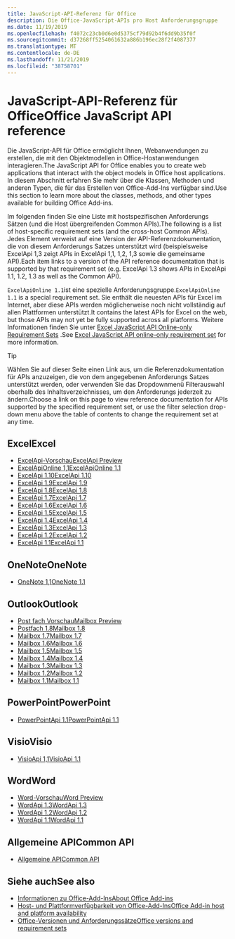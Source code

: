 ```yaml
---
title: JavaScript-API-Referenz für Office
description: Die Office-JavaScript-APIs pro Host Anforderungsgruppe
ms.date: 11/19/2019
ms.openlocfilehash: f4072c23cb0d6e0d5375cf79d92b4f6dd9b35f0f
ms.sourcegitcommit: d37268ff5254061632a886b196ec28f2f4087377
ms.translationtype: MT
ms.contentlocale: de-DE
ms.lasthandoff: 11/21/2019
ms.locfileid: "38758701"
---
```

# <a name="office-javascript-api-reference"></a><span data-ttu-id="8c0b3-103">JavaScript-API-Referenz für Office</span><span class="sxs-lookup"><span data-stu-id="8c0b3-103">Office JavaScript API reference</span></span>

<span data-ttu-id="8c0b3-104">Die JavaScript-API für Office ermöglicht Ihnen, Webanwendungen zu erstellen, die mit den Objektmodellen in Office-Hostanwendungen interagieren.</span><span class="sxs-lookup"><span data-stu-id="8c0b3-104">The JavaScript API for Office enables you to create web applications that interact with the object models in Office host applications.</span></span> <span data-ttu-id="8c0b3-105">In diesem Abschnitt erfahren Sie mehr über die Klassen, Methoden und anderen Typen, die für das Erstellen von Office-Add-Ins verfügbar sind.</span><span class="sxs-lookup"><span data-stu-id="8c0b3-105">Use this section to learn more about the classes, methods, and other types available for building Office Add-ins.</span></span>

<span data-ttu-id="8c0b3-106">Im folgenden finden Sie eine Liste mit hostspezifischen Anforderungs Sätzen (und die Host übergreifenden Common APIs).</span><span class="sxs-lookup"><span data-stu-id="8c0b3-106">The following is a list of host-specific requirement sets (and the cross-host Common APIs).</span></span> <span data-ttu-id="8c0b3-107">Jedes Element verweist auf eine Version der API-Referenzdokumentation, die von diesem Anforderungs Satzes unterstützt wird (beispielsweise ExcelApi 1,3 zeigt APIs in ExcelApi 1,1, 1,2, 1,3 sowie die gemeinsame API).</span><span class="sxs-lookup"><span data-stu-id="8c0b3-107">Each item links to a version of the API reference documentation that is supported by that requirement set (e.g. ExcelApi 1.3 shows APIs in ExcelApi 1.1, 1.2, 1.3 as well as the Common API).</span></span>

<span data-ttu-id="8c0b3-108">`ExcelApiOnline 1.1`ist eine spezielle Anforderungsgruppe.</span><span class="sxs-lookup"><span data-stu-id="8c0b3-108">`ExcelApiOnline 1.1` is a special requirement set.</span></span> <span data-ttu-id="8c0b3-109">Sie enthält die neuesten APIs für Excel im Internet, aber diese APIs werden möglicherweise noch nicht vollständig auf allen Plattformen unterstützt.</span><span class="sxs-lookup"><span data-stu-id="8c0b3-109">It contains the latest APIs for Excel on the web, but those APIs may not yet be fully supported across all platforms.</span></span> <span data-ttu-id="8c0b3-110">Weitere Informationen finden Sie unter [Excel JavaScript API Online-only Requirement Sets](/office/dev/add-ins/reference/requirement-sets/excel-api-online-requirement-set) .</span><span class="sxs-lookup"><span data-stu-id="8c0b3-110">See [Excel JavaScript API online-only requirement set](/office/dev/add-ins/reference/requirement-sets/excel-api-online-requirement-set) for more information.</span></span>

> [!TIP]
> <span data-ttu-id="8c0b3-111">Wählen Sie auf dieser Seite einen Link aus, um die Referenzdokumentation für APIs anzuzeigen, die von dem angegebenen Anforderungs Satzes unterstützt werden, oder verwenden Sie das Dropdownmenü Filterauswahl oberhalb des Inhaltsverzeichnisses, um den Anforderungs jederzeit zu ändern.</span><span class="sxs-lookup"><span data-stu-id="8c0b3-111">Choose a link on this page to view reference documentation for APIs supported by the specified requirement set, or use the filter selection drop-down menu above the table of contents to change the requirement set at any time.</span></span>

## <a name="excel"></a><span data-ttu-id="8c0b3-112">Excel</span><span class="sxs-lookup"><span data-stu-id="8c0b3-112">Excel</span></span>

- [<span data-ttu-id="8c0b3-113">ExcelApi-Vorschau</span><span class="sxs-lookup"><span data-stu-id="8c0b3-113">ExcelApi Preview</span></span>](/javascript/api/excel?view=excel-js-preview)
- [<span data-ttu-id="8c0b3-114">ExcelApiOnline 1,1</span><span class="sxs-lookup"><span data-stu-id="8c0b3-114">ExcelApiOnline 1.1</span></span>](/javascript/api/excel?view=excel-js-online)
- [<span data-ttu-id="8c0b3-115">ExcelApi 1.10</span><span class="sxs-lookup"><span data-stu-id="8c0b3-115">ExcelApi 1.10</span></span>](/javascript/api/excel?view=excel-js-1.10)
- [<span data-ttu-id="8c0b3-116">ExcelApi 1.9</span><span class="sxs-lookup"><span data-stu-id="8c0b3-116">ExcelApi 1.9</span></span>](/javascript/api/excel?view=excel-js-1.9)
- [<span data-ttu-id="8c0b3-117">ExcelApi 1.8</span><span class="sxs-lookup"><span data-stu-id="8c0b3-117">ExcelApi 1.8</span></span>](/javascript/api/excel?view=excel-js-1.8)
- [<span data-ttu-id="8c0b3-118">ExcelApi 1.7</span><span class="sxs-lookup"><span data-stu-id="8c0b3-118">ExcelApi 1.7</span></span>](/javascript/api/excel?view=excel-js-1.7)
- [<span data-ttu-id="8c0b3-119">ExcelApi 1.6</span><span class="sxs-lookup"><span data-stu-id="8c0b3-119">ExcelApi 1.6</span></span>](/javascript/api/excel?view=excel-js-1.6)
- [<span data-ttu-id="8c0b3-120">ExcelApi 1.5</span><span class="sxs-lookup"><span data-stu-id="8c0b3-120">ExcelApi 1.5</span></span>](/javascript/api/excel?view=excel-js-1.5)
- [<span data-ttu-id="8c0b3-121">ExcelApi 1.4</span><span class="sxs-lookup"><span data-stu-id="8c0b3-121">ExcelApi 1.4</span></span>](/javascript/api/excel?view=excel-js-1.4)
- [<span data-ttu-id="8c0b3-122">ExcelApi 1.3</span><span class="sxs-lookup"><span data-stu-id="8c0b3-122">ExcelApi 1.3</span></span>](/javascript/api/excel?view=excel-js-1.3)
- [<span data-ttu-id="8c0b3-123">ExcelApi 1.2</span><span class="sxs-lookup"><span data-stu-id="8c0b3-123">ExcelApi 1.2</span></span>](/javascript/api/excel?view=excel-js-1.2)
- [<span data-ttu-id="8c0b3-124">ExcelApi 1.1</span><span class="sxs-lookup"><span data-stu-id="8c0b3-124">ExcelApi 1.1</span></span>](/javascript/api/excel?view=excel-js-1.1)

## <a name="onenote"></a><span data-ttu-id="8c0b3-125">OneNote</span><span class="sxs-lookup"><span data-stu-id="8c0b3-125">OneNote</span></span>

- [<span data-ttu-id="8c0b3-126">OneNote 1,1</span><span class="sxs-lookup"><span data-stu-id="8c0b3-126">OneNote 1.1</span></span>](/javascript/api/onenote?view=onenote-js-1.1)

## <a name="outlook"></a><span data-ttu-id="8c0b3-127">Outlook</span><span class="sxs-lookup"><span data-stu-id="8c0b3-127">Outlook</span></span>

- [<span data-ttu-id="8c0b3-128">Post fach Vorschau</span><span class="sxs-lookup"><span data-stu-id="8c0b3-128">Mailbox Preview</span></span>](/javascript/api/outlook?view=outlook-js-preview)
- [<span data-ttu-id="8c0b3-129">Postfach 1.8</span><span class="sxs-lookup"><span data-stu-id="8c0b3-129">Mailbox 1.8</span></span>](/javascript/api/outlook?view=outlook-js-1.8)
- [<span data-ttu-id="8c0b3-130">Mailbox 1.7</span><span class="sxs-lookup"><span data-stu-id="8c0b3-130">Mailbox 1.7</span></span>](/javascript/api/outlook?view=outlook-js-1.7)
- [<span data-ttu-id="8c0b3-131">Mailbox 1.6</span><span class="sxs-lookup"><span data-stu-id="8c0b3-131">Mailbox 1.6</span></span>](/javascript/api/outlook?view=outlook-js-1.6)
- [<span data-ttu-id="8c0b3-132">Mailbox 1.5</span><span class="sxs-lookup"><span data-stu-id="8c0b3-132">Mailbox 1.5</span></span>](/javascript/api/outlook?view=outlook-js-1.5)
- [<span data-ttu-id="8c0b3-133">Mailbox 1.4</span><span class="sxs-lookup"><span data-stu-id="8c0b3-133">Mailbox 1.4</span></span>](/javascript/api/outlook?view=outlook-js-1.4)
- [<span data-ttu-id="8c0b3-134">Mailbox 1.3</span><span class="sxs-lookup"><span data-stu-id="8c0b3-134">Mailbox 1.3</span></span>](/javascript/api/outlook?view=outlook-js-1.3)
- [<span data-ttu-id="8c0b3-135">Mailbox 1.2</span><span class="sxs-lookup"><span data-stu-id="8c0b3-135">Mailbox 1.2</span></span>](/javascript/api/outlook?view=outlook-js-1.2)
- [<span data-ttu-id="8c0b3-136">Mailbox 1.1</span><span class="sxs-lookup"><span data-stu-id="8c0b3-136">Mailbox 1.1</span></span>](/javascript/api/outlook?view=outlook-js-1.1)

## <a name="powerpoint"></a><span data-ttu-id="8c0b3-137">PowerPoint</span><span class="sxs-lookup"><span data-stu-id="8c0b3-137">PowerPoint</span></span>

- [<span data-ttu-id="8c0b3-138">PowerPointApi 1.1</span><span class="sxs-lookup"><span data-stu-id="8c0b3-138">PowerPointApi 1.1</span></span>](/javascript/api/powerpoint?view=powerpoint-js-1.1)

## <a name="visio"></a><span data-ttu-id="8c0b3-139">Visio</span><span class="sxs-lookup"><span data-stu-id="8c0b3-139">Visio</span></span>

- [<span data-ttu-id="8c0b3-140">VisioApi 1,1</span><span class="sxs-lookup"><span data-stu-id="8c0b3-140">VisioApi 1.1</span></span>](/javascript/api/visio?view=visio-js-1.1)

## <a name="word"></a><span data-ttu-id="8c0b3-141">Word</span><span class="sxs-lookup"><span data-stu-id="8c0b3-141">Word</span></span>

- [<span data-ttu-id="8c0b3-142">Word-Vorschau</span><span class="sxs-lookup"><span data-stu-id="8c0b3-142">Word Preview</span></span>](/javascript/api/word?view=word-js-preview)
- [<span data-ttu-id="8c0b3-143">WordApi 1.3</span><span class="sxs-lookup"><span data-stu-id="8c0b3-143">WordApi 1.3</span></span>](/javascript/api/word?view=word-js-1.3)
- [<span data-ttu-id="8c0b3-144">WordApi 1.2</span><span class="sxs-lookup"><span data-stu-id="8c0b3-144">WordApi 1.2</span></span>](/javascript/api/word?view=word-js-1.2)
- [<span data-ttu-id="8c0b3-145">WordApi 1.1</span><span class="sxs-lookup"><span data-stu-id="8c0b3-145">WordApi 1.1</span></span>](/javascript/api/word?view=word-js-1.1)

## <a name="common-api"></a><span data-ttu-id="8c0b3-146">Allgemeine API</span><span class="sxs-lookup"><span data-stu-id="8c0b3-146">Common API</span></span>

- [<span data-ttu-id="8c0b3-147">Allgemeine API</span><span class="sxs-lookup"><span data-stu-id="8c0b3-147">Common API</span></span>](/javascript/api/office?view=common-js)

## <a name="see-also"></a><span data-ttu-id="8c0b3-148">Siehe auch</span><span class="sxs-lookup"><span data-stu-id="8c0b3-148">See also</span></span>

- [<span data-ttu-id="8c0b3-149">Informationen zu Office-Add-Ins</span><span class="sxs-lookup"><span data-stu-id="8c0b3-149">About Office Add-ins</span></span>](/office/dev/add-ins/overview)
- [<span data-ttu-id="8c0b3-150">Host- und Plattformverfügbarkeit von Office-Add-Ins</span><span class="sxs-lookup"><span data-stu-id="8c0b3-150">Office Add-in host and platform availability</span></span>](/office/dev/add-ins/overview/office-add-in-availability)
- [<span data-ttu-id="8c0b3-151">Office-Versionen und Anforderungssätze</span><span class="sxs-lookup"><span data-stu-id="8c0b3-151">Office versions and requirement sets</span></span>](/office/dev/add-ins/develop/office-versions-and-requirement-sets)

